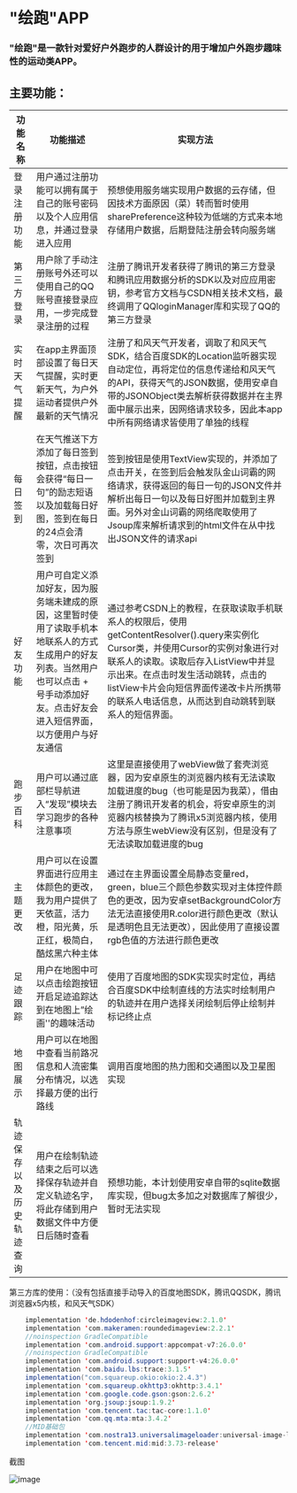 # 									"绘跑"APP

 

### **"绘跑"是一款针对爱好户外跑步的人群设计的用于增加户外跑步趣味性的运动类APP。**

## 主要功能：

| 功能名称                 | 功能描述                                                     | 实现方法                                                     |
| ------------------------ | ------------------------------------------------------------ | ------------------------------------------------------------ |
| 登录注册功能             | 用户通过注册功能可以拥有属于自己的账号密码以及个人应用信息，并通过登录进入应用 | 预想使用服务端实现用户数据的云存储，但因技术方面原因（菜）转而暂时使用sharePreference这种较为低端的方式来本地存储用户数据，后期登陆注册会转向服务端 |
| 第三方登录               | 用户除了手动注册账号外还可以使用自己的QQ账号直接登录应用，一步完成登录注册的过程 | 注册了腾讯开发者获得了腾讯的第三方登录和腾讯应用数据分析的SDK以及对应应用密钥，参考官方文档与CSDN相关技术文档，最终调用了QQloginManager库和实现了QQ的第三方登录 |
| 实时天气提醒             | 在app主界面顶部设置了每日天气提醒，实时更新天气，为户外运动者提供户外最新的天气情况 | 注册了和风天气开发者，调取了和风天气SDK，结合百度SDK的Location监听器实现自动定位，再将定位的信息传递给和风天气的API，获得天气的JSON数据，使用安卓自带的JSONObject类去解析获得数据并在主界面中展示出来，因网络请求较多，因此本app中所有网络请求皆使用了单独的线程 |
| 每日签到                 | 在天气推送下方添加了每日签到按钮，点击按钮会获得“每日一句”的励志短语以及加载每日好图，签到在每日的24点会清零，次日可再次签到 | 签到按钮是使用TextView实现的，并添加了点击开关，在签到后会触发队金山词霸的网络请求，获得返回的每日一句的JSON文件并解析出每日一句以及每日好图并加载到主界面。另外对金山词霸的网络爬取使用了Jsoup库来解析请求到的html文件在从中找出JSON文件的请求api |
| 好友功能                 | 用户可自定义添加好友，因为服务端未建成的原因，这里暂时使用了读取手机本地联系人的方式生成用户的好友列表。当然用户也可以点击 + 号手动添加好友。点击好友会进入短信界面，以方便用户与好友通信 | 通过参考CSDN上的教程，在获取读取手机联系人的权限后，使用getContentResolver().query来实例化Cursor类，并使用Cursor的实例对象进行对联系人的读取。读取后存入ListView中并显示出来。在点击时发生活动跳转，点击的listView卡片会向短信界面传递改卡片所携带的联系人电话信息，从而达到自动跳转到联系人的短信界面。 |
| 跑步百科                 | 用户可以通过底部栏导航进入“发现”模块去学习跑步的各种注意事项 | 这里是直接使用了webView做了套壳浏览器，因为安卓原生的浏览器内核有无法读取加载进度的bug（也可能是因为我菜），借由注册了腾讯开发者的机会，将安卓原生的浏览器内核替换为了腾讯x5浏览器内核，使用方法与原生webView没有区别，但是没有了无法读取加载进度的bug |
| 主题更改                 | 用户可以在设置界面进行应用主体颜色的更改，我为用户提供了天依蓝，活力橙，阳光黄，乐正红，极简白，酷炫黑六种主体 | 通过在主界面设置全局静态变量red，green，blue三个颜色参数实现对主体控件颜色的更改，因为安卓setBackgroundColor方法无法直接使用R.color进行颜色更改（默认是透明色且无法更改），因此使用了直接设置rgb色值的方法进行颜色更改 |
| 足迹跟踪                 | 用户在地图中可以点击绘跑按钮开启足迹追踪达到在地图上”绘画''的趣味活动 | 使用了百度地图的SDK实现实时定位，再结合百度SDK中绘制直线的方法实时绘制用户的轨迹并在用户选择关闭绘制后停止绘制并标记终止点 |
| 地图展示                 | 用户可以在地图中查看当前路况信息和人流密集分布情况，以选择最方便的出行路线 | 调用百度地图的热力图和交通图以及卫星图实现                   |
| 轨迹保存以及历史轨迹查询 | 用户在绘制轨迹结束之后可以选择保存轨迹并自定义轨迹名字，将此存储到用户数据文件中方便日后随时查看 | 预想功能，本计划使用安卓自带的sqlite数据库实现，但bug太多加之对数据库了解很少，暂时无法实现 |

第三方库的使用：（没有包括直接手动导入的百度地图SDK，腾讯QQSDK，腾讯浏览器x5内核，和风天气SDK）

```java
    implementation 'de.hdodenhof:circleimageview:2.1.0'
    implementation 'com.makeramen:roundedimageview:2.2.1'
    //noinspection GradleCompatible
    implementation 'com.android.support:appcompat-v7:26.0.0'
    //noinspection GradleCompatible
    implementation 'com.android.support:support-v4:26.0.0'
    implementation 'com.baidu.lbs:trace:3.1.5'
    implementation("com.squareup.okio:okio:2.4.3")
    implementation 'com.squareup.okhttp3:okhttp:3.4.1'
    implementation 'com.google.code.gson:gson:2.6.2'
    implementation 'org.jsoup:jsoup:1.9.2'
    implementation 'com.tencent.tac:tac-core:1.1.0'
    implementation 'com.qq.mta:mta:3.4.2'
    //MID基础包
    implementation 'com.nostra13.universalimageloader:universal-image-loader:1.9.5'
    implementation 'com.tencent.mid:mid:3.73-release'
```



截图

 ![image](https://github.com/farewell12345/run/edit/master/01.jpg)


